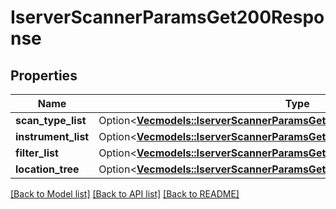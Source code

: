 # IserverScannerParamsGet200Response

## Properties

Name | Type | Description | Notes
------------ | ------------- | ------------- | -------------
**scan_type_list** | Option<[**Vec<models::IserverScannerParamsGet200ResponseScanTypeListInner>**](_iserver_scanner_params_get_200_response_scan_type_list_inner.md)> |  | [optional]
**instrument_list** | Option<[**Vec<models::IserverScannerParamsGet200ResponseInstrumentListInner>**](_iserver_scanner_params_get_200_response_instrument_list_inner.md)> |  | [optional]
**filter_list** | Option<[**Vec<models::IserverScannerParamsGet200ResponseFilterListInner>**](_iserver_scanner_params_get_200_response_filter_list_inner.md)> |  | [optional]
**location_tree** | Option<[**Vec<models::IserverScannerParamsGet200ResponseLocationTreeInner>**](_iserver_scanner_params_get_200_response_location_tree_inner.md)> |  | [optional]

[[Back to Model list]](../README.md#documentation-for-models) [[Back to API list]](../README.md#documentation-for-api-endpoints) [[Back to README]](../README.md)


